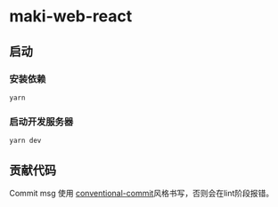 # maki-web-react

## 启动

### 安装依赖

```shell
yarn
```

### 启动开发服务器

```
yarn dev
```

## 贡献代码

Commit msg 使用 [conventional-commit](https://www.conventionalcommits.org/en/v1.0.0-beta.2/#why-use-conventional-commits)风格书写，否则会在lint阶段报错。
